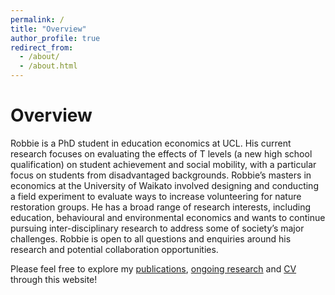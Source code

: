 ```yaml
---
permalink: /
title: "Overview"
author_profile: true
redirect_from: 
  - /about/
  - /about.html
---
```

Overview
======

Robbie is a PhD student in education economics at UCL. His current research focuses on evaluating the effects of T levels (a new high school qualification) on student achievement and social mobility, with a particular focus on students from disadvantaged backgrounds. Robbie’s masters in economics at the University of Waikato involved designing and conducting a field experiment to evaluate ways to increase volunteering for nature restoration groups. He has a broad range of research interests, including education, behavioural and environmental economics and wants to continue pursuing inter-disciplinary research to address some of society’s major challenges. Robbie is open to all questions and enquiries around his research and potential collaboration opportunities.

Please feel free to explore my [publications](https://robbie-maris.github.io/publications), [ongoing research](https://robbie-maris.github.io/publications) and [CV](https://robbie-maris.github.io/cv) through this website!
